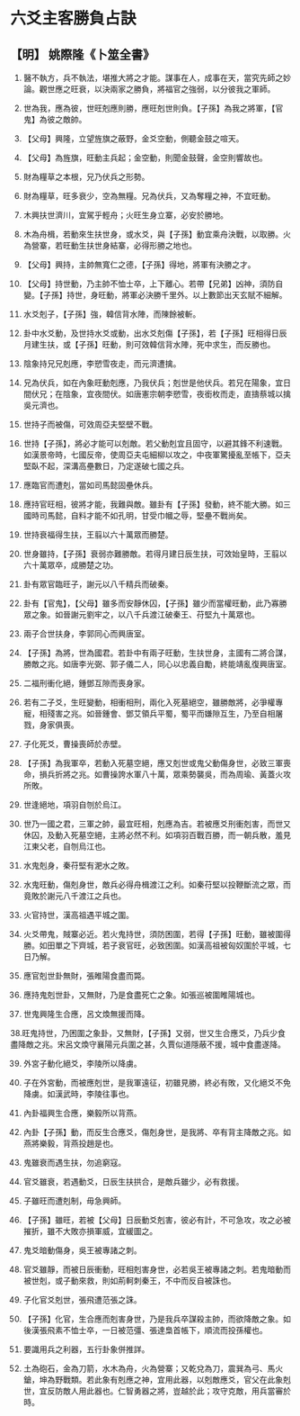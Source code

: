 # 六爻主客勝負占訣
## 【明】 姚際隆《卜筮全書》
1. 醫不執方，兵不執法，堪推大將之才能。謀事在人，成事在天，當究先師之妙論。觀世應之旺衰，以決兩家之勝負，將福官之強弱，以分彼我之軍師。

2. 世為我，應為彼，世旺剋應則勝，應旺剋世則負。【子孫】為我之將軍，【官鬼】為彼之敵帥。

3. 【父母】興隆，立望旌旗之蔽野，金爻空動，側聽金鼓之喧天。

4. 【父母】為旌旗，旺動主兵起；金空動，則聞金鼓聲，金空則響故也。

5. 財為糧草之本根，兄乃伏兵之形勢。

6. 財為糧草，旺多衰少，空為無糧。兄為伏兵，又為奪糧之神，不宜旺動。

7. 木興扶世濟川，宜駕乎輕舟；火旺生身立寨，必安於勝地。

8. 木為舟楫，若動來生扶世身，或水爻，與【子孫】動宜乘舟決戰，以取勝。火為營寨，若旺動生扶世身結寨，必得形勝之地也。

9. 【父母】興持，主帥無寬仁之德，【子孫】得地，將軍有決勝之才。

10. 【父母】持世動，乃主帥不恤士卒，上下離心。若帶【兄弟】凶神，須防自變。【子孫】持世，身旺動，將軍必決勝千里外。以上數節出天玄賦不細解。

11. 水爻剋子，【子孫】強，韓信背水陣，而陳餘被斬。

12. 卦中水爻動，及世持水爻或動，出水爻剋傷【子孫】，若【子孫】旺相得日辰月建生扶，或【子孫】旺動，則可效韓信背水陣，死中求生，而反勝也。

13. 陰象持兄兄剋應，李愬雪夜走，而元濟遭擒。

14. 兄為伏兵，如在內象旺動剋應，乃我伏兵；剋世是他伏兵。若兄在陽象，宜日間伏兄；在陰象，宜夜間伏。如唐憲宗朝李愬雪，夜銜枚而走，直擣蔡城以擒吳元濟也。

15. 世持子而被傷，可效周亞夫堅壁不戰。

16. 世持【子孫】，將必才能可以剋敵。若父動剋宜且固守，以避其鋒不利速戰。如漢景帝時，七國反帝，使周亞夫屯細柳以攻之，中夜軍驚擾亂至帳下，亞夫堅臥不起，深溝高壘數日，乃定遂破七國之兵。

17. 應臨官而遭剋，當如司馬懿固壘休兵。

18. 應持官旺相，彼將才能，我難與敵。雖卦有【子孫】發動，終不能大勝。如三國時司馬懿，自料才能不如孔明，甘受巾幗之辱，堅壘不戰尚矣。

19. 世持衰福得生扶，王翦以六十萬眾而勝楚。

20. 世身雖持，【子孫】衰弱亦難勝敵。若得月建日辰生扶，可效始皇時，王翦以六十萬眾卒，成勝楚之功。

21. 卦有眾官臨旺子，謝元以八千精兵而破秦。

22. 卦有【官鬼】，【父母】雖多而安靜休囚，【子孫】雖少而當權旺動，此乃寡勝眾之象。如晉謝元劉牢之，以八千兵渡江破秦王、苻堅九十萬眾也。

23. 兩子合世扶身，李郭同心而興唐室。

24. 【子孫】為將，世為國君。若卦中有兩子旺動，生扶世身，主國有二將合謀，勝敵之兆。如唐李光弼、郭子儀二人，同心以忠義自勵，終能靖亂復興唐室。

25. 二福刑衝化絕，鍾鄧互隙而喪身家。

26. 若有二子爻，生旺變動，相衝相刑，兩化入死墓絕空，雖勝敵將，必爭權專寵，相殘害之兆。如晉鍾會、鄧艾領兵平蜀，蜀平而嫌隙互生，乃至自相屠戮，身家俱喪。

27. 子化死爻，曹操喪師於赤壁。

28. 【子孫】為我軍卒，若動入死墓空絕，應又剋世或鬼父動傷身世，必致三軍喪命，損兵折將之兆。如曹操誇水軍八十萬，眾乘勢襲吳，而為周瑜、黃蓋火攻所敗。

29. 世逢絕地，項羽自刎於烏江。

30. 世乃一國之君，三軍之帥，最宜旺相，剋應為吉。若被應爻刑衝剋害，而世又休囚，及動入死墓空絕，主將必然不利。如項羽百戰百勝，而一朝兵散，羞見江東父老，自刎烏江也。

31. 水鬼剋身，秦苻堅有淝水之敗。

32. 水鬼旺動，傷剋身世，敵兵必得舟楫渡江之利。如秦苻堅以投鞭斷流之眾，而竟敗於謝元八千渡江之兵也。

33. 火官持世，漢高祖遇平城之圍。

34. 火爻帶鬼，賊寨必近。若火鬼持世，須防困圍，若得【子孫】旺動，雖被圍得勝。如田單之下齊城，若子衰官旺，必致困圍。如漢高祖被匈奴圍於平城，七日乃解。

35. 應官剋世卦無財，張睢陽食盡而斃。

36. 應持鬼剋世卦，又無財，乃是食盡死亡之象。如張巡被圍睢陽城也。

37. 世鬼興隆生合應，呂文煥無援而降。

38.旺鬼持世，乃困圍之象卦，又無財，【子孫】又弱，世又生合應爻，乃兵少食盡降敵之兆。宋呂文煥守襄陽元兵圍之甚，久賈似道隱蔽不援，城中食盡遂降。

39. 外宮子動化絕爻，李陵所以降虜。

40. 子在外宮動，而被應剋世，是我軍遠征，初雖見勝，終必有敗，又化絕爻不免降虜。如漢武時，李陵往事也。

41. 內卦福興生合應，樂毅所以背燕。

42. 內卦【子孫】動，而反生合應爻，傷剋身世，是我將、卒有背主降敵之兆。如燕將樂毅，背燕投趙是也。

43. 鬼雖衰而遇生扶，勿追窮寇。

44. 官爻雖衰，若遇動爻，日辰生扶拱合，是敵兵雖少，必有救援。

45. 子雖旺而遭剋制，毋急興師。

46. 【子孫】雖旺，若被【父母】日辰動爻剋害，彼必有計，不可急攻，攻之必被摧折，雖不大敗亦損軍威，宜緩圖之。

47. 鬼爻暗動傷身，吳王被專諸之刺。

48. 官爻雖靜，而被日辰衝動，旺相剋害身世，必若吳王被專諸之刺。若鬼暗動而被世剋，或子動來救，則如荊軻刺秦王，不中而反自被誅也。

49. 子化官爻剋世，張飛遭范張之誅。

50. 【子孫】化官，生合應而剋害身世，乃是我兵卒謀殺主帥，而欲降敵之象。如後漢張飛素不恤士卒，一日被范彊、張達梟首帳下，順流而投孫權也。

51. 要識用兵之利器，五行卦象併推詳。

52. 土為砲石，金為刀箭，水木為舟，火為營寨；又乾兌為刀，震巽為弓、馬火鎗，坤為野戰類。若此象有剋應之神，宜用此器，以剋敵應爻，官父在此象剋世，宜反防敵人用此器也。仁智勇器之將，豈越於此；攻守克敵，用兵當審於時。
